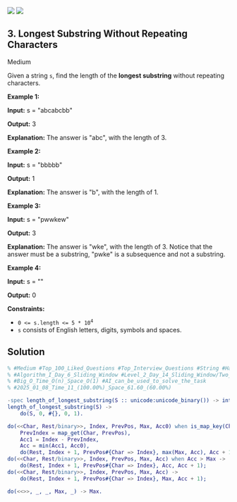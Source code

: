 [![](https://img.shields.io/github/stars/LeetCode-in-Erlang/LeetCode-in-Erlang?label=Stars&style=flat-square)](https://github.com/LeetCode-in-Erlang/LeetCode-in-Erlang)
[![](https://img.shields.io/github/forks/LeetCode-in-Erlang/LeetCode-in-Erlang?label=Fork%20me%20on%20GitHub%20&style=flat-square)](https://github.com/LeetCode-in-Erlang/LeetCode-in-Erlang/fork)

## 3\. Longest Substring Without Repeating Characters

Medium

Given a string `s`, find the length of the **longest substring** without repeating characters.

**Example 1:**

**Input:** s = "abcabcbb"

**Output:** 3

**Explanation:** The answer is "abc", with the length of 3. 

**Example 2:**

**Input:** s = "bbbbb"

**Output:** 1

**Explanation:** The answer is "b", with the length of 1. 

**Example 3:**

**Input:** s = "pwwkew"

**Output:** 3

**Explanation:** The answer is "wke", with the length of 3. Notice that the answer must be a substring, "pwke" is a subsequence and not a substring. 

**Example 4:**

**Input:** s = ""

**Output:** 0 

**Constraints:**

*   <code>0 <= s.length <= 5 * 10<sup>4</sup></code>
*   `s` consists of English letters, digits, symbols and spaces.

## Solution

```erlang
% #Medium #Top_100_Liked_Questions #Top_Interview_Questions #String #Hash_Table #Sliding_Window
% #Algorithm_I_Day_6_Sliding_Window #Level_2_Day_14_Sliding_Window/Two_Pointer #Udemy_Strings
% #Big_O_Time_O(n)_Space_O(1) #AI_can_be_used_to_solve_the_task
% #2025_01_08_Time_11_(100.00%)_Space_61.60_(60.00%)

-spec length_of_longest_substring(S :: unicode:unicode_binary()) -> integer().
length_of_longest_substring(S) ->
    do(S, 0, #{}, 0, 1).

do(<<Char, Rest/binary>>, Index, PrevPos, Max, Acc0) when is_map_key(Char, PrevPos) ->
    PrevIndex = map_get(Char, PrevPos),
    Acc1 = Index - PrevIndex,
    Acc = min(Acc1, Acc0),
    do(Rest, Index + 1, PrevPos#{Char => Index}, max(Max, Acc), Acc + 1);
do(<<Char, Rest/binary>>, Index, PrevPos, Max, Acc) when Acc > Max ->
    do(Rest, Index + 1, PrevPos#{Char => Index}, Acc, Acc + 1);
do(<<Char, Rest/binary>>, Index, PrevPos, Max, Acc) ->
    do(Rest, Index + 1, PrevPos#{Char => Index}, Max, Acc + 1);

do(<<>>, _, _, Max, _) -> Max.
```